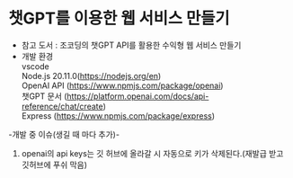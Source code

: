 # 챗GPT를 이용한 웹 서비스 만들기
- 참고 도서 : 조코딩의 챗GPT API를 활용한 수익형 웹 서비스 만들기
- 개발 환경  
vscode  
Node.js 20.11.0(https://nodejs.org/en)  
OpenAI API (https://www.npmjs.com/package/openai)  
챗GPT 문서 (https://platform.openai.com/docs/api-reference/chat/create)  
Express (https://www.npmjs.com/package/express)

-개발 중 이슈(생길 때 마다 추가)-
1. openai의 api keys는 깃 허브에 올라갈 시 자동으로 키가 삭제된다.(재발급 받고 깃허브에 푸쉬 막음)

